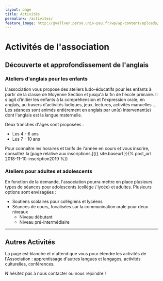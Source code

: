 ```yaml
---
layout: page
title: Activités
permalink: /activites/
feature_image: http://gvallver.perso.univ-pau.fr/wp/wp-content/uploads/cm.png
---
```


# Activités de l'association

## Découverte et approfondissement de l'anglais

### Ateliers d'anglais pour les enfants

L'association vous propose des ateliers ludo-éducatifs pour les enfants à partir
de la classe de Moyenne Section et jusqu'à la fin de l'école primaire.
Il s'agit d'initier les enfants à la compréhension et l'expression orale,
en anglais, au travers d'activités ludiques, jeux, lectures, activités manuelles ...
Les séances sont animés entièrement en anglais par un(e) intervenant(e) dont
l'anglais est la langue maternelle.

Deux tranches d'âges sont proposées :
* Les 4 - 6 ans
* Les 7 - 10 ans

Pour connaître les horaires et tarifs de l'année en cours et vous inscrire,
consultez la [page relative aux inscriptions.]({{ site.baseurl }}{% post_url 2018-11-10-inscription2019 %})

### Ateliers pour adultes et adolescents

En fonction de la demande, l'association pourra mettre en place plusieurs types
de séances pour adolescents (collège / lycée) et adultes. Plusieurs options
sont envisagées :

* Soutiens scolaires pour collégiens et lycéens
* Séances de cours, focalisées sur la communication orale pour deux niveaux
    * Niveau débutant
    * Niveau pré-intermédiaire

---

## Autres Activités

La page est blanche et n'attend que vous pour étendre les activités de
l'Association : apprentissage d'autres langues et langages, activités culturelles,
conférences.

N'hésitez pas à nous contacter ou nous rejoindre !
